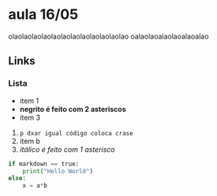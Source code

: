 # aula 16/05
olaolaolaolaolaolaolaolaolaolaolaolao
oalaolaoalaolaoalaoalao

## Links

### Lista

- item 1
- **negrito é feito com 2 asteriscos**
- item 3

1. `p dxar igual código coloca crase`
2. item b
3. *itálico é feito com 1 asterisco*

```python
if markdown == true:
    print("Hello World")
else:
    x = a*b
 ```
